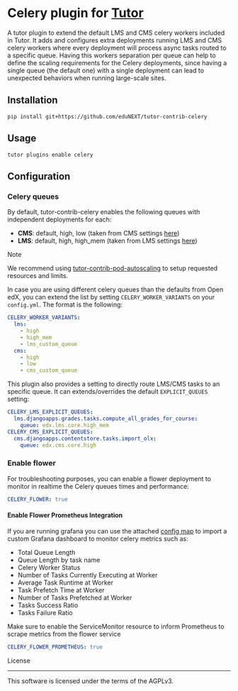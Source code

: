 # Celery plugin for [Tutor](https://docs.tutor.edly.io)

A tutor plugin to extend the default LMS and CMS celery workers included in Tutor.
It adds and configures extra deployments running LMS and CMS celery workers where
every deployment will process async tasks routed to a specific queue. Having this
workers separation per queue can help to define the scaling requirements for the Celery
deployments, since having a single queue (the default one) with a single deployment can
lead to unexpected behaviors when running large-scale sites.

## Installation

```shell
pip install git+https://github.com/eduNEXT/tutor-contrib-celery
```

## Usage

```shell
tutor plugins enable celery
```

## Configuration

### Celery queues

By default, tutor-contrib-celery enables the following queues with independent deployments
for each:

- **CMS**: default, high, low (taken from CMS settings [here](https://github.com/openedx/edx-platform/blob/open-release/redwood.master/cms/envs/common.py#L1578-L1582))
- **LMS**: default, high, high_mem (taken from LMS settings [here](https://github.com/openedx/edx-platform/blob/open-release/redwood.master/lms/envs/common.py#L2913-L2917))

> [!NOTE]
> We recommend using [tutor-contrib-pod-autoscaling](https://github.com/eduNEXT/tutor-contrib-pod-autoscaling)
> to setup requested resources and limits.

In case you are using different celery queues than the defaults from Open edX, you can
extend the list by setting `CELERY_WORKER_VARIANTS` on your `config.yml`. The format is the following:

```yaml
CELERY_WORKER_VARIANTS:
  lms:
    - high
    - high_mem
    - lms_custom_queue
  cms:
    - high
    - low
    - cms_custom_queue
```

This plugin also provides a setting to directly route LMS/CMS tasks to an specific queue. It can extends/overrides
the default `EXPLICIT_QUEUES` setting:

```yaml
CELERY_LMS_EXPLICIT_QUEUES:
  lms.djangoapps.grades.tasks.compute_all_grades_for_course:
    queue: edx.lms.core.high_mem
CELERY_CMS_EXPLICIT_QUEUES:
  cms.djangoapps.contentstore.tasks.import_olx:
    queue: edx.cms.core.high
```

### Enable flower

For troubleshooting purposes, you can enable a flower deployment to monitor in realtime the Celery queues
times and performance:

```yaml
CELERY_FLOWER: true
```

#### Enable Flower Prometheus Integration

If you are running grafana you can use the attached [config map](resources/configmap.yaml) to import a custom Grafana dashboard to monitor
celery metrics such as:

- Total Queue Length
- Queue Length by task name
- Celery Worker Status
- Number of Tasks Currently Executing at Worker
- Average Task Runtime at Worker
- Task Prefetch Time at Worker
- Number of Tasks Prefetched at Worker
- Tasks Success Ratio
- Tasks Failure Ratio

Make sure to enable the ServiceMonitor resource to inform Prometheus to scrape metrics from the flower service

```yaml
CELERY_FLOWER_PROMETHEUS: true
```

License
*******

This software is licensed under the terms of the AGPLv3.
